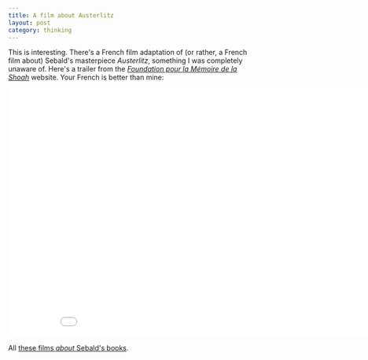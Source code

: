 ```yaml
---
title: A film about Austerlitz
layout: post
category: thinking
---
```


This is interesting. There's a French film adaptation of (or rather, a French film about) Sebald's masterpiece <cite>Austerlitz</cite>, something I was completely unaware of. Here's a trailer from the <i>[Foundation pour la Mémoire de la Shoah](http://www.fondationshoah.org/FMS/Austerlitz-un-film-de-Stan-Neumann)</i> website. Your French is better than mine:

<div class="vid"><iframe frameborder="0" width="900" height="506" src="//www.dailymotion.com/embed/video/x2jnobv" allowfullscreen></iframe></div>

All [these films _about_ Sebald's books](/2012/06/patience-after-sebald/).
